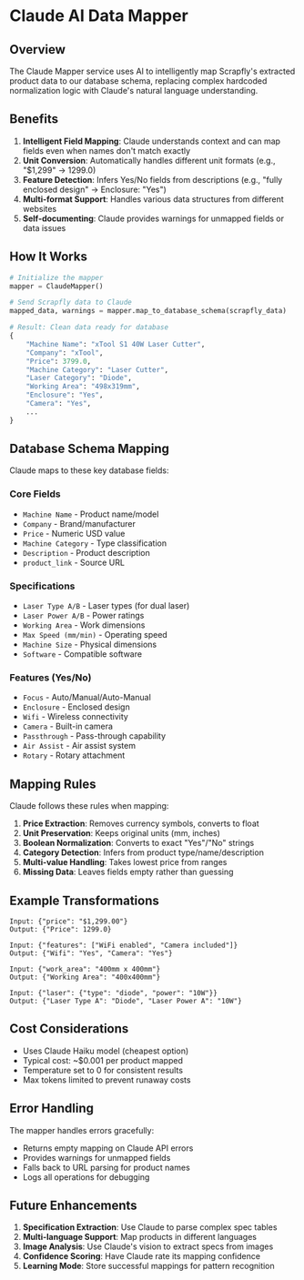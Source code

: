 # Claude AI Data Mapper

## Overview

The Claude Mapper service uses AI to intelligently map Scrapfly's extracted product data to our database schema, replacing complex hardcoded normalization logic with Claude's natural language understanding.

## Benefits

1. **Intelligent Field Mapping**: Claude understands context and can map fields even when names don't match exactly
2. **Unit Conversion**: Automatically handles different unit formats (e.g., "$1,299" → 1299.0)
3. **Feature Detection**: Infers Yes/No fields from descriptions (e.g., "fully enclosed design" → Enclosure: "Yes")
4. **Multi-format Support**: Handles various data structures from different websites
5. **Self-documenting**: Claude provides warnings for unmapped fields or data issues

## How It Works

```python
# Initialize the mapper
mapper = ClaudeMapper()

# Send Scrapfly data to Claude
mapped_data, warnings = mapper.map_to_database_schema(scrapfly_data)

# Result: Clean data ready for database
{
    "Machine Name": "xTool S1 40W Laser Cutter",
    "Company": "xTool",
    "Price": 3799.0,
    "Machine Category": "Laser Cutter",
    "Laser Category": "Diode",
    "Working Area": "498x319mm",
    "Enclosure": "Yes",
    "Camera": "Yes",
    ...
}
```

## Database Schema Mapping

Claude maps to these key database fields:

### Core Fields
- `Machine Name` - Product name/model
- `Company` - Brand/manufacturer
- `Price` - Numeric USD value
- `Machine Category` - Type classification
- `Description` - Product description
- `product_link` - Source URL

### Specifications
- `Laser Type A/B` - Laser types (for dual laser)
- `Laser Power A/B` - Power ratings
- `Working Area` - Work dimensions
- `Max Speed (mm/min)` - Operating speed
- `Machine Size` - Physical dimensions
- `Software` - Compatible software

### Features (Yes/No)
- `Focus` - Auto/Manual/Auto-Manual
- `Enclosure` - Enclosed design
- `Wifi` - Wireless connectivity
- `Camera` - Built-in camera
- `Passthrough` - Pass-through capability
- `Air Assist` - Air assist system
- `Rotary` - Rotary attachment

## Mapping Rules

Claude follows these rules when mapping:

1. **Price Extraction**: Removes currency symbols, converts to float
2. **Unit Preservation**: Keeps original units (mm, inches)
3. **Boolean Normalization**: Converts to exact "Yes"/"No" strings
4. **Category Detection**: Infers from product type/name/description
5. **Multi-value Handling**: Takes lowest price from ranges
6. **Missing Data**: Leaves fields empty rather than guessing

## Example Transformations

```
Input: {"price": "$1,299.00"} 
Output: {"Price": 1299.0}

Input: {"features": ["WiFi enabled", "Camera included"]}
Output: {"Wifi": "Yes", "Camera": "Yes"}

Input: {"work_area": "400mm x 400mm"}
Output: {"Working Area": "400x400mm"}

Input: {"laser": {"type": "diode", "power": "10W"}}
Output: {"Laser Type A": "Diode", "Laser Power A": "10W"}
```

## Cost Considerations

- Uses Claude Haiku model (cheapest option)
- Typical cost: ~$0.001 per product mapped
- Temperature set to 0 for consistent results
- Max tokens limited to prevent runaway costs

## Error Handling

The mapper handles errors gracefully:
- Returns empty mapping on Claude API errors
- Provides warnings for unmapped fields
- Falls back to URL parsing for product names
- Logs all operations for debugging

## Future Enhancements

1. **Specification Extraction**: Use Claude to parse complex spec tables
2. **Multi-language Support**: Map products in different languages
3. **Image Analysis**: Use Claude's vision to extract specs from images
4. **Confidence Scoring**: Have Claude rate its mapping confidence
5. **Learning Mode**: Store successful mappings for pattern recognition